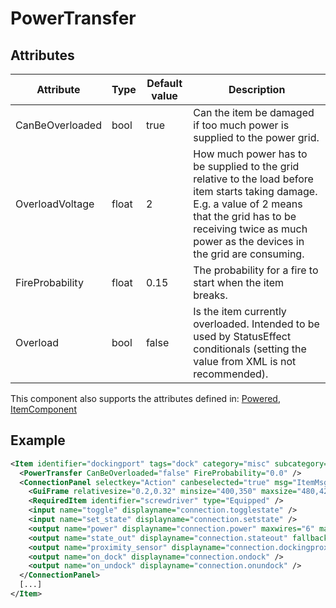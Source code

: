 # PowerTransfer


## Attributes

| Attribute       | Type  | Default value | Description                                                                                                                                                                                                                  |
|-----------------|-------|---------------|------------------------------------------------------------------------------------------------------------------------------------------------------------------------------------------------------------------------------|
| CanBeOverloaded | bool  | true          | Can the item be damaged if too much power is supplied to the power grid.                                                                                                                                                     |
| OverloadVoltage | float | 2             | How much power has to be supplied to the grid relative to the load before item starts taking damage. E.g. a value of 2 means that the grid has to be receiving twice as much power as the devices in the grid are consuming. |
| FireProbability | float | 0.15          | The probability for a fire to start when the item breaks.                                                                                                                                                                    |
| Overload        | bool  | false         | Is the item currently overloaded. Intended to be used by StatusEffect conditionals (setting the value from XML is not recommended).                                                                                          |

This component also supports the attributes defined in: [Powered](Powered.md), [ItemComponent](ItemComponent.md)


## Example
```xml
<Item identifier="dockingport" tags="dock" category="misc" subcategory="doorsandhatches" linkable="true" indestructible="true" scale="0.5" requirecursorinsidetrigger="true" requirebodyinsidetrigger="false">
  <PowerTransfer CanBeOverloaded="false" FireProbability="0.0" />
  <ConnectionPanel selectkey="Action" canbeselected="true" msg="ItemMsgRewireScrewdriver" hudpriority="10">
    <GuiFrame relativesize="0.2,0.32" minsize="400,350" maxsize="480,420" anchor="Center" style="ConnectionPanel" />
    <RequiredItem identifier="screwdriver" type="Equipped" />
    <input name="toggle" displayname="connection.togglestate" />
    <input name="set_state" displayname="connection.setstate" />
    <output name="power" displayname="connection.power" maxwires="6" maxplayerconnectablewires="5" />
    <output name="state_out" displayname="connection.stateout" fallbackdisplayname="connection.signalout" />
    <output name="proximity_sensor" displayname="connection.dockingproximitysensor" fallbackdisplayname="label.readytodock" />
    <output name="on_dock" displayname="connection.ondock" />
    <output name="on_undock" displayname="connection.onundock" />
  </ConnectionPanel>
  [...]
</Item>
```

